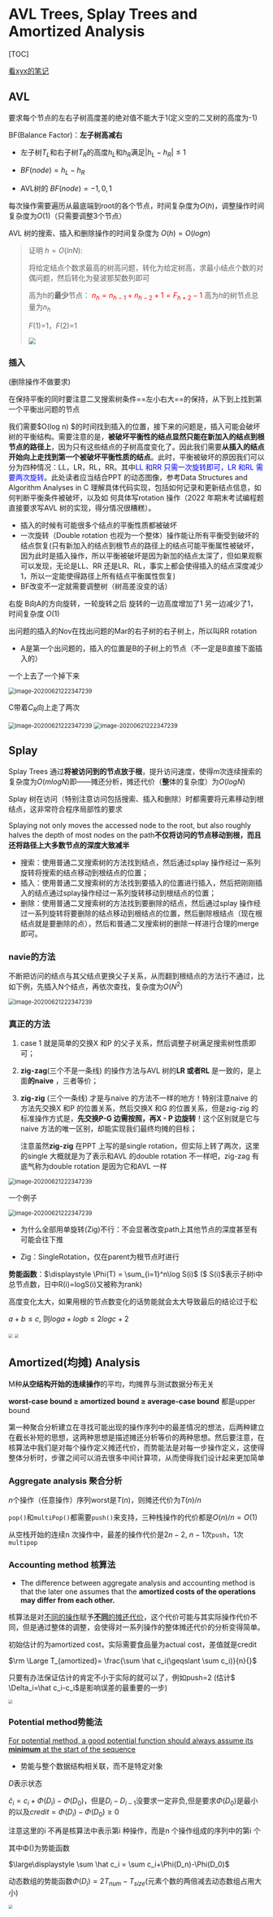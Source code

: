 # AVL Trees, Splay Trees and Amortized Analysis

[TOC]

[看xyx的笔记](https://note.isshikih.top/cour_note/D2CX_AdvancedDataStructure/Lec01/#lr--rl)

## AVL

要求每个节点的左右子树高度差的绝对值不能大于1(定义空的二叉树的高度为-1)

BF(Balance Factor)：**左子树高减右**

- 左子树$T_L$和右子树$T_R$的高度$h_L$和$h_R$满足$|h_L-h_R|\le1$

- $BF(node)=h_L-h_R$ 
- AVL树的 $BF(node) = -1, 0, 1$

每次操作需要遍历从最底端到root的各个节点，时间复杂度为$O(h)$，调整操作时间复杂度为$O(1)$（只需要调整3个节点）

AVL 树的搜索、插入和删除操作的时间复杂度为 $O(h)=O(log n)$

> 证明 $h = O(lnN)$:
>
> 将给定结点个数求最高的树高问题，转化为给定树高，求最小结点个数的对偶问题，然后转化为斐波那契数列即可
>
> 高为h的**最少**节点： <font color='red'>$n_h=n_{h-1}+n_{h-2}+1=F_{h+2}-1$</font>      高为$h$的树节点总量为$n_h$
>
> *F*(1)=1，*F*(2)=1
>
> <img src="image/001.png" style="zoom:80%;" />

### 插入

(删除操作不做要求)

在保持平衡的同时要注意二叉搜索树条件==左小右大==的保持，从下到上找到第一个平衡出问题的节点

我们需要$O(log n) $的时间找到插入的位置，接下来的问题是，插入可能会破坏树的平衡结构。需要注意的是，**被破坏平衡性的结点显然只能在新加入的结点到根节点的路径上**，因为只有这些结点的子树高度变化了。因此我们需要**从插入的结点开始向上走找到第一个被破坏平衡性质的结点**。此时，平衡被破坏的原因我们可以分为四种情况：LL，LR，RL，RR。其中<font color='blue'>LL 和RR 只需一次旋转即可，LR 和RL 需要两次旋转</font>。此处读者应当结合PPT 的动态图像，参考Data Structures and Algorithm Analyses in C 理解具体代码实现，包括如何记录和更新结点信息，如何判断平衡条件被破坏，以及如 何具体写rotation 操作（2022 年期末考试编程题直接要求写AVL 树的实现，得分情况很糟糕）。

- 插入的时候有可能很多个结点的平衡性质都被破坏
- 一次旋转（Double rotation 也视为一个整体）操作能让所有平衡受到破坏的结点恢复(只有新加入的结点到根节点的路径上的结点可能平衡属性被破坏，因为此时是插入操作，所以平衡被破坏是因为新加的结点太深了，但如果观察可以发现，无论是LL、RR 还是LR、RL，事实上都会使得插入的结点深度减少1，所以一定能使得路径上所有结点平衡属性恢复)
- BF改变不一定就需要调整树（树高差没变的话）

右旋 B向A的方向旋转，一轮旋转之后 旋转的一边高度增加了1 另一边减少了1，时间复杂度 $O(1)$

出问题的插入的Nov在找出问题的Mar的右子树的右子树上，所以叫RR rotation

- A是第一个出问题的，插入的位置是B的子树上的节点（不一定是B直接下面插入的）

一个上去了一个掉下来

<img src="image/002.png" alt="image-20200621222347239" style="zoom: 80%;" />

C带着$C_R$向上走了两次

<img src="image/003.png" alt="image-20200621222347239" style="zoom: 80%;" />

<img src="image/004.png" alt="image-20200621222347239" style="zoom: 80%;" />

## Splay

Splay Trees 通过**将被访问到的节点放于根**，提升访问速度，使得$m$次连续搜索的复杂度为$O(mlogN)$即——摊还分析，摊还代价（**整**体的复杂度）为$O(logN)$

Splay 树在访问（特别注意访问包括搜索、插入和删除）时都需要将元素移动到根结点，这非常符合程序局部性的要求

Splaying not only moves the accessed node to the root, but also roughly halves the depth of most nodes on the path**不仅将访问的节点移动到根，而且还将路径上大多数节点的深度大致减半**

- 搜索：使用普通二叉搜索树的方法找到结点，然后通过splay 操作经过一系列旋转将搜索的结点移动到根结点的位置；
- 插入：使用普通二叉搜索树的方法找到要插入的位置进行插入，然后把刚刚插入的结点通过splay操作经过一系列旋转移动到根结点的位置；
- 删除：使用普通二叉搜索树的方法找到要删除的结点，然后通过splay 操作经过一系列旋转将要删除的结点移动到根结点的位置，然后删除根结点（现在根结点就是要删除的点），然后和普通二叉搜索树的删除一样进行合理的merge 即可。

### navie的方法

不断把访问的结点与其父结点更换父子关系，从而翻到根结点的方法行不通过，比如下例，先插入N个结点，再依次查找，复杂度为$O(N^2)$

<img src="image/005.png" alt="image-20200621222347239" style="zoom: 80%;" />

### 真正的方法

1. case 1 就是简单的交换X 和P 的父子关系，然后调整子树满足搜索树性质即可；

2. **zig-zag**(三个不是一条线) 的操作方法与AVL 树的**LR 或者RL** 是一致的，是上面**的naive** ，三者等价；

3. **zig-zig** (三个一条线) 才是与naive 的方法不一样的地方！特别注意naive 的方法先交换X 和P 的位置关系，然后交换X 和G 的位置关系，但是zig-zig 的标准操作方式是，**先交换P-G 边需按照，再X - P 边旋转**！这个区别就是它与naive 方法的唯一区别，却能实现我们最终均摊的目标；

   注意虽然**zig-zig** 在PPT 上写的是single rotation，但实际上转了两次，这里的single 大概就是为了表示和AVL 的double rotation 不一样吧，zig-zag 有底气称为double rotation 是因为它和AVL 一样

<img src="image/006.png" alt="image-20200621222347239" style="zoom: 80%;" />

一个例子

<img src="image/007.png" alt="image-20200621222347239" style="zoom: 80%;" />

- 为什么全部用单旋转(Zig)不行：不会显著改变path上其他节点的深度甚至有可能会往下推

- Zig：SingleRotation，仅在parent为根节点时进行



**势能函数**：$\displaystyle \Phi(T) = \sum_{i=1}^n\log S(i)$    ($ S(i)$表示子树i中总节点数，日中R(i)=logS(i)又被称为rank)

高度变化太大，如果用根的节点数变化的话势能就会太大导致最后的结论过于松

$a+b \le c$, 则$loga+logb\le 2logc+2$

<img src="image/011.png"  style="zoom: 50%;" />

<img src="image/010.png"  style="zoom: 50%;" />

## Amortized(均摊) Analysis

M种**从空结构开始的连续操作**的平均，均摊界与测试数据分布无关

**worst-case bound $\ge$ amortized bound $\ge$ average-case bound**   都是upper bound

第一种聚合分析建立在寻找可能出现的操作序列中的最差情况的想法，后两种建立在截长补短的思想，这两种思想是描述摊还分析等价的两种思想。然后要注意，在核算法中我们是对每个操作定义摊还代价，而势能法是对每一步操作定义，这使得整体分析时，步骤之间可以消去很多中间计算项，从而使得我们设计起来更加简单

### Aggregate analysis 聚合分析

$n$个操作（任意操作）序列worst是$T(n)$，则摊还代价为$T(n)/n$

`pop()`和`multiPop()`都需要`push()`来支持，三种栈操作的代价都是$O(n)/n=O(1)$

从空栈开始的连续n 次操作中，最差的操作代价是$2n − 2$,  $n-1$次`push`，$1$次`multipop`

### Accounting method 核算法

- The difference between aggregate analysis and accounting method is that the later one assumes that the **amortized costs of the operations may differ from each other.**

核算法是对<u>不同的操作</u>赋予<u>**不同**的摊还代价</u>，这个代价可能与其实际操作代价不同，但是通过整体的调整，会使得对一系列操作的整体摊还代价的分析变得简单。

初始估计的为amortized cost，实际需要食品量为actual cost，差值就是credit

$\rm \Large T_{amortized}= \frac{\sum \hat c_i(\geqslant \sum c_i)}{n}{}$

只要有办法保证估计的肯定不小于实际的就可以了，例如push=2 (估计$ \Delta_i=\hat c_i-c_i$是影响误差的最重要的一步)

<img src="image/008.png"  style="zoom: 50%;" />

### Potential method势能法

<u>For potential method, a good potential function should always assume its **minimum** at the start of the sequence</u>

- 势能与整个数据结构相关联，而不是特定对象

$D$表示状态

$\hat c_i = c_i + Φ(D_i)-Φ(D_0)$，但是$D_i-D_{i-1}$没要求一定非负,但是要求$Φ(D_0)$是最小的以及$credit=Φ(D_i)-Φ(D_0) \ge0$

注意这里的i 不再是核算法中表示第i 种操作，而是n 个操作组成的序列中的第i 个

其中Φ()为势能函数

$\large\displaystyle \sum \hat c_i = \sum c_i+\Phi(D_n)-\Phi(D_0)$

动态数组的势能函数$\Phi(D_i) = 2T_{num}-T_{size}$(元素个数的两倍减去动态数组占用大小)

<img src="image/009.png"  style="zoom: 50%;" />
